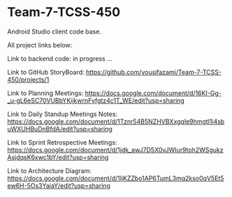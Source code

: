 # Team-7-TCSS-450
Android Studio client code base.

All project links below:

Link to backend code: in progress ...

Link to GitHub StoryBoard: https://github.com/yousifazami/Team-7-TCSS-450/projects/1

Link to Planning Meetings: https://docs.google.com/document/d/16KI-Gg-_u-gL6eSC70VUBbYKijkwrnFyfgtz4c1T_WE/edit?usp=sharing

Link to Daily Standup Meetings Notes: https://docs.google.com/document/d/1Tznr54B5NZHVBXxgqIe9hmgtl1i4sbuWXUHBuDnBfdA/edit?usp=sharing

Link to Sprint Retrospective Meetings: https://docs.google.com/document/d/1jdk_awJ7D5X0vJWIur9toh2WSgukzAsjdqsK6xwc1bY/edit?usp=sharing

Link to Architecture Diagram: https://docs.google.com/document/d/1ljKZZbo1AP6TumL3mq2kso0qV5Et5ew6H-5Os3YaiaY/edit?usp=sharing
